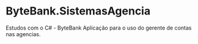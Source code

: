 # ByteBank.SistemasAgencia
Estudos com o C# - ByteBank Aplicação para o uso do gerente de contas nas agencias.
